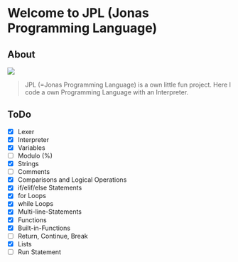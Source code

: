 # Welcome to JPL (Jonas Programming Language)
## About
![](https://i.imgur.com/lPuSHq5.png) 
> 
> JPL (=Jonas Programming Language) is a own little fun project. Here I code a own Programming Language with an Interpreter. 
>


## ToDo
- [X] Lexer
- [X] Interpreter
- [X] Variables
- [ ] Modulo (%)
- [X] Strings
- [ ] Comments
- [X] Comparisons and Logical Operations
- [X] if/elif/else Statements
- [X] for Loops
- [X] while Loops
- [X] Multi-line-Statements
- [X] Functions
- [X] Built-in-Functions
- [ ] Return, Continue, Break
- [X] Lists
- [ ] Run Statement